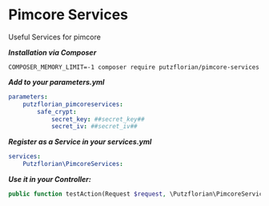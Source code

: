 # Pimcore Services
Useful Services for pimcore

***Installation via Composer***
```
COMPOSER_MEMORY_LIMIT=-1 composer require putzflorian/pimcore-services
```

***Add to your parameters.yml***
```yaml
parameters:
    putzflorian_pimcoreservices:
        safe_crypt:
            secret_key: ##secret_key##
            secret_iv: ##secret_iv##
```

***Register as a Service in your services.yml***
```yaml
services:
    Putzflorian\PimcoreServices:
```

***Use it in your Controller:***
```php
public function testAction(Request $request, \Putzflorian\PimcoreServices $pimcoreServices){}
```
